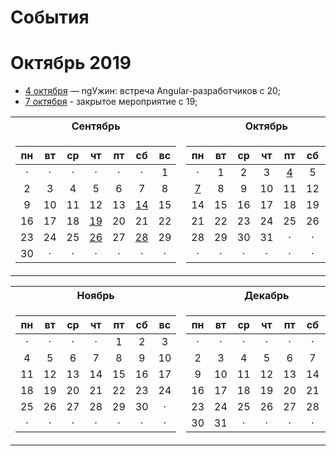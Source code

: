 # События

# Октябрь 2019

- [4 октября](/events/2019/10/2019.10.04.md) — ngУжин: встреча Angular-разработчиков с 20;
- [7 октября](/events/2019/10/2019.10.07.md) - закрытое мероприятие с 19;

<table>
<tr>
  <th>Сентябрь</th>
  <th>Октябрь</th>
</tr>
<tr>
  <td>
  
| пн | вт | ср | чт | пт | сб | вс |
|:--:|:--:|:--:|:--:|:--:|:--:|:--:|
|  · |  · |  · |  · |  · |  · |  1 |
|  2 |  3 |  4 |  5 |  6 |  7 |  8 |
|  9 | 10 | 11 | 12 | 13 | [14](/events/2019/09/2019.09.14.md) | 15 |
| 16 | 17 | 18 | [19](/events/2019/09/2019.09.19.md) | 20 | 21 | 22 |
| 23 | 24 | 25 | [26](/events/2019/09/2019.09.26.md) | 27 | [28](/events/2019/09/2019.09.28.md) | 29 |
| 30 |  · |  · |  · |  · |  · |  · |

  </td>
  <td>
  
| пн | вт | ср | чт | пт | сб | вс |
|:--:|:--:|:--:|:--:|:--:|:--:|:--:|
|  · |  1 |  2 |  3 |  [4](/events/2019/10/2019.10.04.md) |  5 |  6 |
| [7](/events/2019/10/2019.10.07.md)|  8 |  9 | 10 | 11 | 12 | 13 |
| 14 | 15 | 16 | 17 | 18 | 19 | 20 |
| 21 | 22 | 23 | 24 | 25 | 26 | 27 |
| 28 | 29 | 30 | 31 |  · |  · |  · |
|  · |  · |  · |  · |  · |  · |  · |

  </td>
</tr>
</table>

<table>
<tr>
  <th>Ноябрь</th>
  <th>Декабрь</th>
</tr>
<tr>
  <td>
  
| пн | вт | ср | чт | пт | сб | вс |
|:--:|:--:|:--:|:--:|:--:|:--:|:--:|
|  · |  · |  · |  · |  1 |  2 |  3 |
|  4 |  5 |  6 |  7 |  8 |  9 | 10 |
| 11 | 12 | 13 | 14 | 15 | 16 | 17 |
| 18 | 19 | 20 | 21 | 22 | 23 | 24 |
| 25 | 26 | 27 | 28 | 29 | 30 |  · |
|  · |  · |  · |  · |  · |  · |  · |

  </td>
  <td>
  
| пн | вт | ср | чт | пт | сб | вс |
|:--:|:--:|:--:|:--:|:--:|:--:|:--:|
|  · |  · |  · |  · |  · |  · |  1 |
|  2 |  3 |  4 |  5 |  6 |  7 |  8 |
|  9 | 10 | 11 | 12 | 13 | 14 | 15 |
| 16 | 17 | 18 | 19 | 20 | 21 | 22 |
| 23 | 24 | 25 | 26 | 27 | 28 | 29 |
| 30 | 31 |  · |  · |  · |  · |  · |

  </td>
</tr>
</table>

